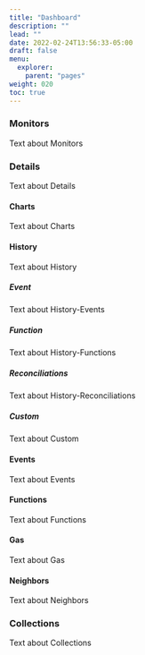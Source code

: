 ```yaml
---
title: "Dashboard"
description: ""
lead: ""
date: 2022-02-24T13:56:33-05:00
draft: false
menu: 
  explorer:
    parent: "pages"
weight: 020
toc: true
---
```


### Monitors

Text about Monitors

### Details

Text about Details

#### Charts

Text about Charts

#### History

Text about History

##### Event

Text about History-Events

##### Function

Text about History-Functions

##### Reconciliations

Text about History-Reconciliations

##### Custom

Text about Custom

#### Events

Text about Events

#### Functions

Text about Functions

#### Gas

Text about Gas

#### Neighbors

Text about Neighbors

### Collections

Text about Collections
